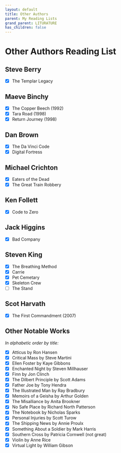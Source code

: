 ```yaml
---
layout: default
title: Other Authors
parent: My Reading Lists
grand_parent: LITURATURE
has_children: false
---
```

# Other Authors Reading List

## Steve Berry
- [X] The Templar Legacy

## Maeve Binchy 
- [X] The Copper Beech (1992)
- [X] Tara Road (1998)  
- [X] Return Journey (1998)  

## Dan Brown
- [X] The Da Vinci Code
- [X] Digital Fortress

## Michael Crichton
- [X] Eaters of the Dead
- [X] The Great Train Robbery

## Ken Follett
- [X] Code to Zero  

## Jack Higgins
- [X] Bad Company

## Steven King
- [X] The Breathing Method
- [X] Carrie
- [X] Pet Cemetary
- [X] Skeleton Crew
- [ ] The Stand

## Scot Harvath
- [X] The First Commandment (2007)

## Other Notable Works 
*In alphabetic order by title:*  
- [X] Atticus by Ron Hansen
- [X] Critical Mass by Steve Martini
- [X] Ellen Foster by Kaye Gibbons
- [X] Enchanted Night by Steven Millhauser
- [X] Finn by Jon Clinch
- [X] The Dilbert Principle by Scott Adams
- [X] Father Joe by Tony Hendra
- [X] The Illustrated Man by Ray Bradbury
- [X] Memoirs of a Geisha by Arthur Golden
- [X] The Misalliance by Anita Brookner
- [X] No Safe Place by Richard North Patterson
- [X] The Notebook by Nicholas Sparks
- [X] Personal Injuries by Scott Turow
- [X] The Shipping News by Annie Proulx
- [X] Something About a Soldier by Mark Harris
- [X] Southern Cross by Patricia Cornwell (not great)
- [X] Violin by Anne Rice
- [X] Virtual Light by William Gibson